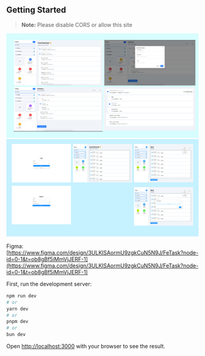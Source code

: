 ## Getting Started

> **Note:** Please disable CORS or allow this site

![Preview](/docs/preview.jpg)
![Figma Design](/docs/figma.png)

Figma: [https://www.figma.com/design/3ULKlSAormU9zgkCuN5N9J/FeTask?node-id=0-1&t=ob8gBf5iMmVjJERF-1](https://www.figma.com/design/3ULKlSAormU9zgkCuN5N9J/FeTask?node-id=0-1&t=ob8gBf5iMmVjJERF-1)

First, run the development server:

```bash
npm run dev
# or
yarn dev
# or
pnpm dev
# or
bun dev
```

Open [http://localhost:3000](http://localhost:3000) with your browser to see the result.
